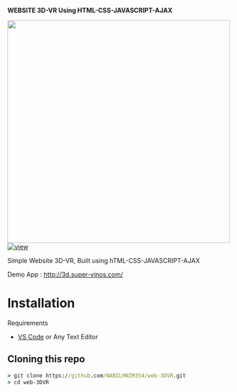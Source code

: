  **WEBSITE 3D-VR Using HTML-CSS-JAVASCRIPT-AJAX**

<img src="https://i.uguu.se/qvUORSGz.jpg" width="500">
<a href="https://ibb.co/YfQcQ9z"><img src="https://i.ibb.co/HG4t4vW/view.jpg" alt="view" border="0" /></a>

Simple Website 3D-VR, Built using hTML-CSS-JAVASCRIPT-AJAX

Demo App : http://3d.super-vinos.com/

# Installation

Requirements
* [VS Code](https://code.visualstudio.com/download) or Any Text Editor

## Cloning this repo
```cmd
> git clone https://github.com/NABILHNZM354/web-3DVR.git
> cd web-3DVR
```
